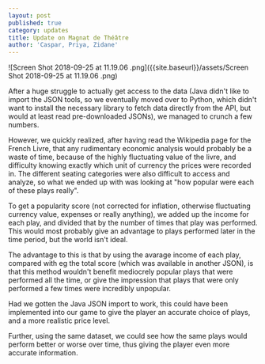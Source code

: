 ```yaml
---
layout: post
published: true
category: updates
title: Update on Magnat de Théâtre
author: 'Caspar, Priya, Zidane'
---
```

![Screen Shot 2018-09-25 at 11.19.06 .png]({{site.baseurl}}/assets/Screen Shot 2018-09-25 at 11.19.06 .png)


After a huge struggle to actually get access to the data (Java didn't like to import the JSON tools, so we eventually moved over to Python, which didn't want to install the necessary library to fetch data directly from the API, but would at least read pre-downloaded JSONs), we managed to crunch a few numbers.

However, we quickly realized, after having read the Wikipedia page for the French Livre, that any rudimentary economic analysis would probably be a waste of time, because of the highly fluctuating value of the livre, and difficulty knowing exactly which unit of currency the prices were recorded in. The different seating categories were also difficult to access and analyze, so what we ended up with was looking at "how popular were each of these plays really".

To get a popularity score (not corrected for inflation, otherwise fluctuating currency value, expenses or really anything), we added up the income for each play, and divided that by the number of times that play was performed. This would most probably give an advantage to plays performed later in the time period, but the world isn't ideal. 

The advantage to this is that by using the avarage income of each play, compared with eg the total score (which was available in another JSON), is that this method wouldn't benefit mediocrely popular plays that were performed all the time, or give the impression that plays that were only performed a few times were incredibly unpopular.

Had we gotten the Java JSON import to work, this could have been implemented into our game to give the player an accurate choice of plays, and a more realistic price level.

Further, using the same dataset, we could see how the same plays would perform better or worse over time, thus giving the player even more accurate information.